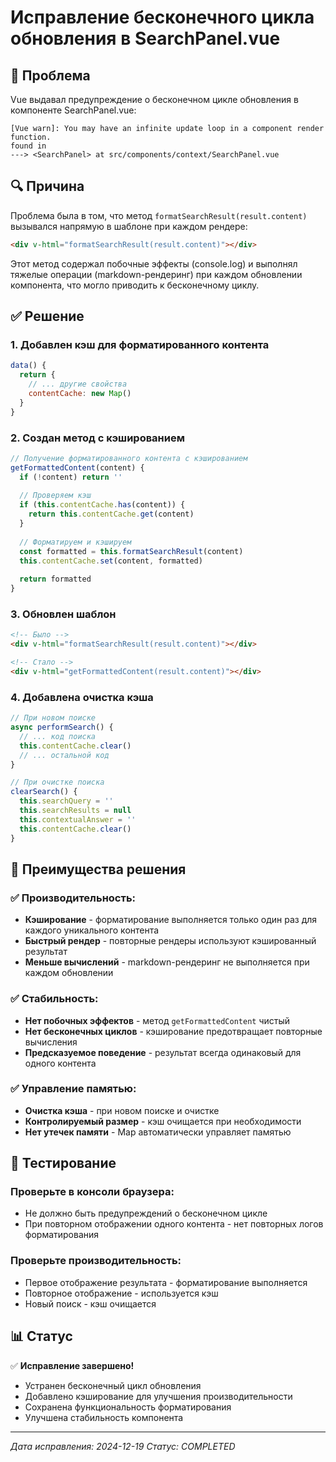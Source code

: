 # Исправление бесконечного цикла обновления в SearchPanel.vue

## 🎯 Проблема

Vue выдавал предупреждение о бесконечном цикле обновления в компоненте SearchPanel.vue:

```
[Vue warn]: You may have an infinite update loop in a component render function.
found in
---> <SearchPanel> at src/components/context/SearchPanel.vue
```

## 🔍 Причина

Проблема была в том, что метод `formatSearchResult(result.content)` вызывался напрямую в шаблоне при каждом рендере:

```html
<div v-html="formatSearchResult(result.content)"></div>
```

Этот метод содержал побочные эффекты (console.log) и выполнял тяжелые операции (markdown-рендеринг) при каждом обновлении компонента, что могло приводить к бесконечному циклу.

## ✅ Решение

### 1. Добавлен кэш для форматированного контента

```javascript
data() {
  return {
    // ... другие свойства
    contentCache: new Map()
  }
}
```

### 2. Создан метод с кэшированием

```javascript
// Получение форматированного контента с кэшированием
getFormattedContent(content) {
  if (!content) return ''
  
  // Проверяем кэш
  if (this.contentCache.has(content)) {
    return this.contentCache.get(content)
  }
  
  // Форматируем и кэшируем
  const formatted = this.formatSearchResult(content)
  this.contentCache.set(content, formatted)
  
  return formatted
}
```

### 3. Обновлен шаблон

```html
<!-- Было -->
<div v-html="formatSearchResult(result.content)"></div>

<!-- Стало -->
<div v-html="getFormattedContent(result.content)"></div>
```

### 4. Добавлена очистка кэша

```javascript
// При новом поиске
async performSearch() {
  // ... код поиска
  this.contentCache.clear()
  // ... остальной код
}

// При очистке поиска
clearSearch() {
  this.searchQuery = ''
  this.searchResults = null
  this.contextualAnswer = ''
  this.contentCache.clear()
}
```

## 🚀 Преимущества решения

### ✅ Производительность:
- **Кэширование** - форматирование выполняется только один раз для каждого уникального контента
- **Быстрый рендер** - повторные рендеры используют кэшированный результат
- **Меньше вычислений** - markdown-рендеринг не выполняется при каждом обновлении

### ✅ Стабильность:
- **Нет побочных эффектов** - метод `getFormattedContent` чистый
- **Нет бесконечных циклов** - кэширование предотвращает повторные вычисления
- **Предсказуемое поведение** - результат всегда одинаковый для одного контента

### ✅ Управление памятью:
- **Очистка кэша** - при новом поиске и очистке
- **Контролируемый размер** - кэш очищается при необходимости
- **Нет утечек памяти** - Map автоматически управляет памятью

## 🧪 Тестирование

### Проверьте в консоли браузера:
- Не должно быть предупреждений о бесконечном цикле
- При повторном отображении одного контента - нет повторных логов форматирования

### Проверьте производительность:
- Первое отображение результата - форматирование выполняется
- Повторное отображение - используется кэш
- Новый поиск - кэш очищается

## 📊 Статус

✅ **Исправление завершено!**

- Устранен бесконечный цикл обновления
- Добавлено кэширование для улучшения производительности
- Сохранена функциональность форматирования
- Улучшена стабильность компонента

---

*Дата исправления: 2024-12-19*
*Статус: COMPLETED*
